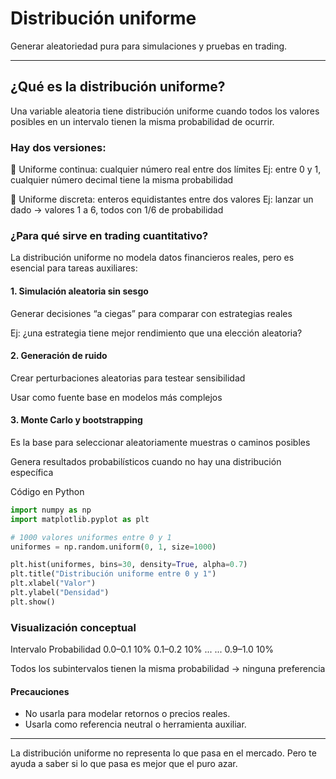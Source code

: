 # Distribución uniforme
Generar aleatoriedad pura para simulaciones y pruebas en trading.

*** 

## ¿Qué es la distribución uniforme?
Una variable aleatoria tiene distribución uniforme cuando todos los valores posibles en un intervalo tienen la misma probabilidad de ocurrir.

### Hay dos versiones:

🔹 Uniforme continua: cualquier número real entre dos límites
Ej: entre 0 y 1, cualquier número decimal tiene la misma probabilidad

🔹 Uniforme discreta: enteros equidistantes entre dos valores
Ej: lanzar un dado → valores 1 a 6, todos con 1/6 de probabilidad

### ¿Para qué sirve en trading cuantitativo?
La distribución uniforme no modela datos financieros reales, pero es esencial para tareas auxiliares:

#### 1. Simulación aleatoria sin sesgo
Generar decisiones “a ciegas” para comparar con estrategias reales

Ej: ¿una estrategia tiene mejor rendimiento que una elección aleatoria?

#### 2. Generación de ruido
Crear perturbaciones aleatorias para testear sensibilidad

Usar como fuente base en modelos más complejos

#### 3. Monte Carlo y bootstrapping
Es la base para seleccionar aleatoriamente muestras o caminos posibles

Genera resultados probabilísticos cuando no hay una distribución específica

Código en Python
```python
import numpy as np
import matplotlib.pyplot as plt

# 1000 valores uniformes entre 0 y 1
uniformes = np.random.uniform(0, 1, size=1000)

plt.hist(uniformes, bins=30, density=True, alpha=0.7)
plt.title("Distribución uniforme entre 0 y 1")
plt.xlabel("Valor")
plt.ylabel("Densidad")
plt.show()
```

### Visualización conceptual

Intervalo	Probabilidad
0.0–0.1	10%
0.1–0.2	10%
...	...
0.9–1.0	10%

Todos los subintervalos tienen la misma probabilidad → ninguna preferencia

#### Precauciones
* No usarla para modelar retornos o precios reales.
* Usarla como referencia neutral o herramienta auxiliar.

*** 

La distribución uniforme no representa lo que pasa en el mercado. Pero te ayuda a saber si lo que pasa es mejor que el puro azar.
